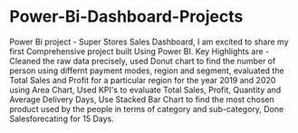 # Power-Bi-Dashboard-Projects
Power Bi project - Super Stores Sales Dashboard,
I am excited to share my first Comprehensive project built Using Power BI.
Key Highlights are - 
Cleaned the raw data precisely, 
used Donut chart to find the number of person using differnt payment modes, region and segment,
evaluated the Total Sales and Profit for a particular region for the year 2019 and 2020 using Area Chart,
Used KPI's to evaluate Total Sales, Profit, Quantity and Average Delivery Days,
Use Stacked Bar Chart to find the most chosen product used by the people in terms of category and sub-category,
Done Salesforecating for 15 Days.
